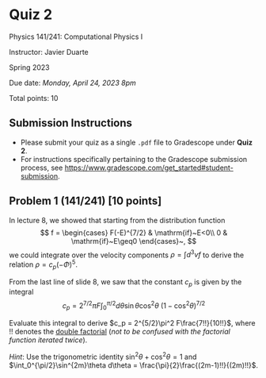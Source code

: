 # Quiz 2

Physics 141/241: Computational Physics I

Instructor: Javier Duarte

Spring 2023

Due date: _Monday, April 24, 2023 8pm_

Total points: 10

## Submission Instructions

-   Please submit your quiz as a single `.pdf` file to Gradescope under **Quiz 2**.
-   For instructions specifically pertaining to the Gradescope submission process, see https://www.gradescope.com/get_started#student-submission.


## Problem 1 (141/241) [10 points]
In lecture 8, we showed that starting from the distribution function
$$
f = \begin{cases} 
F(-E)^{7/2} & \mathrm{if}~E<0\\
0 & \mathrm{if}~E\geq0
\end{cases}~,
$$
we could integrate over the velocity components $\rho = \int d^3v f$ to derive the relation $\rho = c_p(-\Phi)^5$. 

From the last line of slide 8, we saw that the constant $c_p$ is given by the integral
$$
c_p = 2^{7/2}\pi F \int_{0}^{\pi/2}d\theta  \sin\theta \cos^2\theta~\left(1-\cos^2\theta\right)^{7/2} 
$$


Evaluate this integral to derive $c_p = 2^{5/2}\pi^2 F\frac{7!!}{10!!}$, where $!!$ denotes the [double factorial](https://en.wikipedia.org/wiki/Double_factorial) (*not to be confused with the factorial function iterated twice*).


*Hint*: Use the trigonometric identity $\sin^2\theta + \cos^2\theta = 1$ and $\int_0^{\pi/2}\sin^{2m}\theta d\theta = \frac{\pi}{2}\frac{(2m-1)!!}{(2m)!!}$.
 